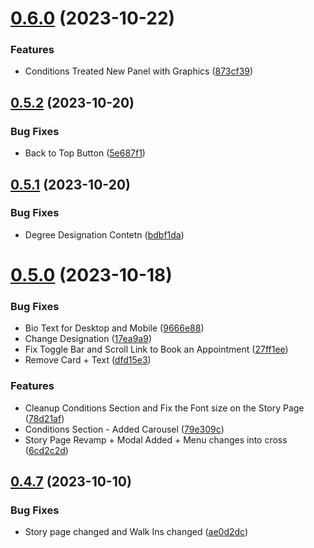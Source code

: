 # [0.6.0](https://github.com/Prathamesh-Shanbhag/Thrive-Physiotherapy/compare/v0.5.2...v0.6.0) (2023-10-22)


### Features

* Conditions Treated New Panel with Graphics ([873cf39](https://github.com/Prathamesh-Shanbhag/Thrive-Physiotherapy/commit/873cf397fa4b3297af05a31142e37e47696ad1c4))



## [0.5.2](https://github.com/Prathamesh-Shanbhag/Thrive-Physiotherapy/compare/v0.5.1...v0.5.2) (2023-10-20)


### Bug Fixes

* Back to Top Button ([5e687f1](https://github.com/Prathamesh-Shanbhag/Thrive-Physiotherapy/commit/5e687f108c4f2c297640899a768feeeee42f1f5a))



## [0.5.1](https://github.com/Prathamesh-Shanbhag/Thrive-Physiotherapy/compare/v0.5.0...v0.5.1) (2023-10-20)


### Bug Fixes

* Degree Designation Contetn ([bdbf1da](https://github.com/Prathamesh-Shanbhag/Thrive-Physiotherapy/commit/bdbf1da67d8cf242e66b06b3d652f2a36e277980))



# [0.5.0](https://github.com/Prathamesh-Shanbhag/Thrive-Physiotherapy/compare/v0.4.7...v0.5.0) (2023-10-18)


### Bug Fixes

* Bio Text for Desktop and Mobile ([9666e88](https://github.com/Prathamesh-Shanbhag/Thrive-Physiotherapy/commit/9666e8865e5a7b32eb2753ab87a54105feb7d362))
* Change Designation ([17ea9a9](https://github.com/Prathamesh-Shanbhag/Thrive-Physiotherapy/commit/17ea9a92053ec485ee8c6d7285620dc9ac823279))
* Fix Toggle Bar and Scroll Link to Book an Appointment ([27ff1ee](https://github.com/Prathamesh-Shanbhag/Thrive-Physiotherapy/commit/27ff1ee74ea27dc994d488802dc11443ac0f6f0c))
* Remove Card + Text ([dfd15e3](https://github.com/Prathamesh-Shanbhag/Thrive-Physiotherapy/commit/dfd15e3f9d503f667866a595936bafb03e1201f9))


### Features

* Cleanup Conditions Section  and Fix the Font size on the Story Page ([78d21af](https://github.com/Prathamesh-Shanbhag/Thrive-Physiotherapy/commit/78d21af6d47a62a9cd0e46b4595ac2476b2d4706))
* Conditions Section - Added Carousel ([79e309c](https://github.com/Prathamesh-Shanbhag/Thrive-Physiotherapy/commit/79e309ce32e8ddd227c52aa91ca9b051e3fc48c2))
* Story Page Revamp + Modal Added + Menu changes into cross ([6cd2c2d](https://github.com/Prathamesh-Shanbhag/Thrive-Physiotherapy/commit/6cd2c2d3e30b30aaaeb3b2ce0356532747469810))



## [0.4.7](https://github.com/Prathamesh-Shanbhag/Thrive-Physiotherapy/compare/v0.4.6...v0.4.7) (2023-10-10)


### Bug Fixes

* Story page changed and Walk Ins changed ([ae0d2dc](https://github.com/Prathamesh-Shanbhag/Thrive-Physiotherapy/commit/ae0d2dc79fddbbb807c5a624d8f31e297fe0a470))



